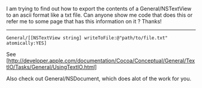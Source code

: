 I am trying to find out how to export the contents of a General/NSTextView to an ascii format like a txt file. Can anyone show me code that does this or refer me to some page that has this information on it ? Thanks!

----

    General/[[NSTextView string] writeToFile:@"path/to/file.txt" atomically:YES]

See [http://developer.apple.com/documentation/Cocoa/Conceptual/General/TextIO/Tasks/General/UsingTextIO.html]

Also check out General/NSDocument, which does alot of the work for you.